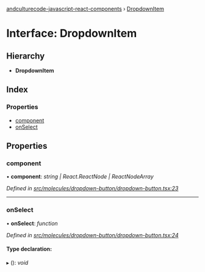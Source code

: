 [andculturecode-javascript-react-components](../README.md) › [DropdownItem](dropdownitem.md)

# Interface: DropdownItem

## Hierarchy

* **DropdownItem**

## Index

### Properties

* [component](dropdownitem.md#component)
* [onSelect](dropdownitem.md#onselect)

## Properties

###  component

• **component**: *string | React.ReactNode | ReactNodeArray*

*Defined in [src/molecules/dropdown-button/dropdown-button.tsx:23](https://github.com/AndcultureCode/AndcultureCode.JavaScript.React.Components/blob/1237fb1/src/molecules/dropdown-button/dropdown-button.tsx#L23)*

___

###  onSelect

• **onSelect**: *function*

*Defined in [src/molecules/dropdown-button/dropdown-button.tsx:24](https://github.com/AndcultureCode/AndcultureCode.JavaScript.React.Components/blob/1237fb1/src/molecules/dropdown-button/dropdown-button.tsx#L24)*

#### Type declaration:

▸ (): *void*
